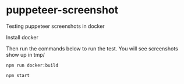 # puppeteer-screenshot
Testing puppeteer screenshots in docker

Install docker

Then run the commands below to run the test. You will see screenshots show up in tmp/

`npm run docker:build`

`npm start`
